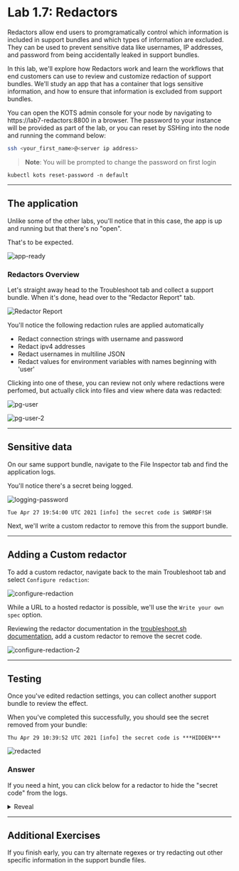 Lab 1.7: Redactors
=========================================

Redactors allow end users to promgramatically control which information is included in support bundles and which types of information are excluded.
They can be used to prevent sensitive data like usernames, IP addresses, and password from being accidentally leaked in support bundles.

In this lab, we'll explore how Redactors work and learn the workflows that end customers can use to review and customize redaction of support bundles.
We'll study an app that has a container that logs sensitive information, and how to ensure that information is excluded from support bundles.

You can open the KOTS admin console for your node by navigating to https://lab7-redactors:8800 in a browser. The password to your instance will be provided as part of the lab, or you can reset by SSHing into the node and running the command below:

```bash
ssh <your_first_name>@<server ip address>
```
> **Note**: You will be prompted to change the password on first login

```shell
kubectl kots reset-password -n default
```

***
## The application
Unlike some of the other labs, you'll notice that in this case, the app is up and running but that there's no "open".

That's to be expected.

![app-ready](./img/app-ready.png)


### Redactors Overview

Let's straight away head to the Troubleshoot tab and collect a support bundle.
When it's done, head over to the "Redactor Report" tab.

![Redactor Report](./img/redactor-report.png)

You'll notice the following redaction rules are applied automatically

* Redact connection strings with username and password
* Redact ipv4 addresses
* Redact usernames in multiline JSON
* Redact values for environment variables with names beginning with 'user'

Clicking into one of these, you can review not only where redactions were perfomed, but actually click into files
and view where data was redacted:

![pg-user](./img/pg-user.png)

![pg-user-2](./img/pg-user-2.png)

***
## Sensitive data

On our same support bundle, navigate to the File Inspector tab and find the application logs.

You'll notice there's a secret being logged.

![logging-password](./img/logging-password.png)

```shell
Tue Apr 27 19:54:00 UTC 2021 [info] the secret code is SW0RDF!SH
```

Next, we'll write a custom redactor to remove this from the support bundle.

***
## Adding a Custom redactor

To add a custom redactor, navigate back to the main Troubleshoot tab and select `Configure redaction`:

![configure-redaction](./img/configure-redaction.png)

While a URL to a hosted redactor is possible, we'll use the `Write your own spec` option.

Reviewing the redactor documentation in the [troubleshoot.sh documentation](https://troubleshoot.sh/docs/redact/redactors/),
add a custom redactor to remove the secret code.

![configure-redaction-2](./img/configure-redaction-2.png)

***
## Testing

Once you've edited redaction settings, you can collect another support bundle to review the effect.

When you've completed this successfully, you should see the secret removed from your bundle:

```text
Thu Apr 29 10:39:52 UTC 2021 [info] the secret code is ***HIDDEN***
```

![redacted](./img/redacted.png)

### Answer

If you need a hint, you can click below for a redactor to hide the "secret code" from the logs.

<details>
    <summary>Reveal</summary>

```yaml
kind: Redactor
apiVersion: troubleshoot.sh/v1beta2
metadata:
  name: kotsadm-redact
spec:
  redactors:
    - name: hide-secret-code
      removals:
        regex:
          - redactor: (the secret code is )(?P<mask>.*)
```
</details>

***
## Additional Exercises

If you finish early, you can try alternate regexes or try redacting out other specific information in the support bundle files.
